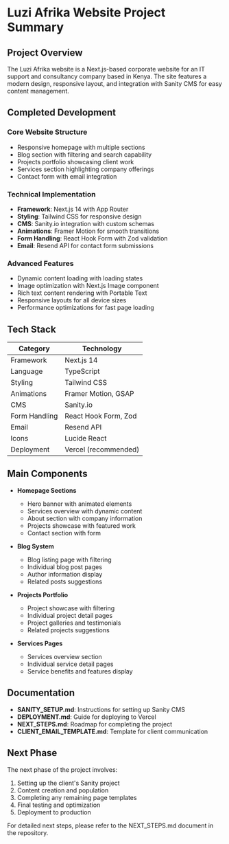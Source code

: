 # Luzi Afrika Website Project Summary

## Project Overview

The Luzi Afrika website is a Next.js-based corporate website for an IT support and consultancy company based in Kenya. The site features a modern design, responsive layout, and integration with Sanity CMS for easy content management.

## Completed Development

### Core Website Structure

- Responsive homepage with multiple sections
- Blog section with filtering and search capability
- Projects portfolio showcasing client work
- Services section highlighting company offerings
- Contact form with email integration

### Technical Implementation

- **Framework**: Next.js 14 with App Router
- **Styling**: Tailwind CSS for responsive design
- **CMS**: Sanity.io integration with custom schemas
- **Animations**: Framer Motion for smooth transitions
- **Form Handling**: React Hook Form with Zod validation
- **Email**: Resend API for contact form submissions

### Advanced Features

- Dynamic content loading with loading states
- Image optimization with Next.js Image component
- Rich text content rendering with Portable Text
- Responsive layouts for all device sizes
- Performance optimizations for fast page loading

## Tech Stack

| Category | Technology |
|----------|------------|
| Framework | Next.js 14 |
| Language | TypeScript |
| Styling | Tailwind CSS |
| Animations | Framer Motion, GSAP |
| CMS | Sanity.io |
| Form Handling | React Hook Form, Zod |
| Email | Resend API |
| Icons | Lucide React |
| Deployment | Vercel (recommended) |

## Main Components

- **Homepage Sections**
  - Hero banner with animated elements
  - Services overview with dynamic content
  - About section with company information
  - Projects showcase with featured work
  - Contact section with form

- **Blog System**
  - Blog listing page with filtering
  - Individual blog post pages
  - Author information display
  - Related posts suggestions

- **Projects Portfolio**
  - Project showcase with filtering
  - Individual project detail pages
  - Project galleries and testimonials
  - Related projects suggestions

- **Services Pages**
  - Services overview section
  - Individual service detail pages
  - Service benefits and features display

## Documentation

- **SANITY_SETUP.md**: Instructions for setting up Sanity CMS
- **DEPLOYMENT.md**: Guide for deploying to Vercel
- **NEXT_STEPS.md**: Roadmap for completing the project
- **CLIENT_EMAIL_TEMPLATE.md**: Template for client communication

## Next Phase

The next phase of the project involves:

1. Setting up the client's Sanity project
2. Content creation and population
3. Completing any remaining page templates
4. Final testing and optimization
5. Deployment to production

For detailed next steps, please refer to the NEXT_STEPS.md document in the repository.
